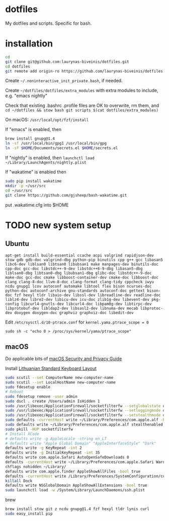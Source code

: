 # dotfiles
My dotfiles and scripts. Specific for bash.

# installation
```bash
cd
git clone git@github.com:laurynas-biveinis/dotfiles.git
cd dotfiles
git remote add origin-ro https://github.com/laurynas-biveinis/dotfiles.git
````

Create `~/.noninteractive_init_private.bash`, if needed.

Create `~/dotfiles/dotfiles/extra_modules` with extra modules to include, e.g. "emacs nightly"

Check that existing .bashrc .profile files are OK to overwrite, rm them, and
`cd ~/dotfiles && stow bash git scripts $(cat dotfiles/extra_modules)`

On macOS:
`/usr/local/opt/fzf/install`

If "emacs" is enabled, then 
```bash
brew install gnupg@1.4
ln -sf /usr/local/bin/gpg1 /usr/local/bin/gpg
ln -sf $HOME/Documents/secrets.el $HOME/secrets.el
```

If "nightly" is enabled, then `launchctl load ~/Library/LaunchAgents/nightly.plist`

If "wakatime" is enabled then
```bash
sudo pip install wakatime
mkdir -p ~/usr/src
cd ~/usr/src
git clone https://github.com/gjsheep/bash-wakatime.git
```

put .wakatime.cfg into $HOME

# TODO new system setup
## Ubuntu
`apt-get install build-essential ccache acpi valgrind rapidjson-dev stow gdb gdb-doc valgrind-dbg python-pip binutils cpp g++ gcc libasan5 libc6-dev liblsan0 libtsan0 libubsan1 make manpages-dev binutils-doc cpp-doc gcc-doc libstdc++-9-dev libstdc++6-9-dbg libasan5-dbg liblsan0-dbg libtsan0-dbg libubsan1-dbg glibc-doc libstdc++-9-doc make-doc gcc-doc cmake libboost-container-dev cmake-doc libboost-doc clang clang-8-doc llvm-8-doc clang-format clang-tidy cppcheck iwyu ncdu gnupg1 lcov autoconf automake libtool flex bison ncurses-doc python-doc autoconf-archive gnu-standards autoconf-doc gettext bison-doc fzf hexyl tldr libaio-dev libssl-dev libreadline-dev readline-doc liblz4-dev libre2-dev libicu-dev icu-doc zlib1g-dev libevent-dev pkg-config libcurl4-gnutls-dev libcurl4-doc libpam0g-dev libtirpc-dev libprotobuf-dev libldap2-dev libsasl2-dev libnuma-dev mecab libprotoc-dev doxygen doxygen-doc graphviz graphviz-doc libedit-dev`

Edit `/etc/sysctl.d/10-ptrace.conf` for `kernel.yama.ptrace_scope = 0`

`sudo sh -c "echo 0 > /proc/sys/kernel/yama/ptrace_scope"`

## macOS

Do applicable bits of [macOS Security and Privacy Guide](https://github.com/drduh/macOS-Security-and-Privacy-Guide)

Install [Lithuanian Standard Keyboard Layout](http://ims.mii.lt/klav/tvarkyk.html)

```bash
sudo scutil --set ComputerName new-computer-name
sudo scutil --set LocalHostName new-computer-name
sudo fdesetup enable
# Reboot
sudo fdesetup remove -user admin
sudo dscl . create /Users/admin IsHidden 1
sudo /usr/libexec/ApplicationFirewall/socketfilterfw --setglobalstate on
sudo /usr/libexec/ApplicationFirewall/socketfilterfw --setloggingmode on
sudo /usr/libexec/ApplicationFirewall/socketfilterfw --setstealthmode on
sudo defaults -currentHost write ~/Library/Preferences/com.apple.alf -bool true
sudo defaults write ~/Library/Preferences/com.apple.alf stealthenabled -bool true
sudo pkill -HUP socketfilterfw
# Install XCode
# defaults write -g AppleLocale -string en_LT
# defaults write "Apple Global Domain" "AppleInterfaceStyle" "Dark"
defaults write -g KeyRepeat -int 2
defaults write -g InitialKeyRepeat -int 35
defaults write com.apple.Safari AutoOpenSafeDownloads 0
defaults -currentHost write ~/Library/Preferences/com.apple.Safari WarnAboutFraudulentWebsites -bool true
chflags nohidden ~/Library/
defaults write com.apple.finder AppleShowAllFiles -bool true
defaults -currentHost write /Library/Preferences/SystemConfiguration/com.apple.finder AppleShowAllFiles -bool true
killall Dock
defaults write NSGlobalDomain AppleShowAllExtensions -bool true
sudo launchctl load -w /System/Library/LaunchDaemons/ssh.plist
```

brew

```bash
brew install stow git z ncdu gnupg@1.4 fzf hexyl tldr lynis curl
sudo easy_install pip
```
